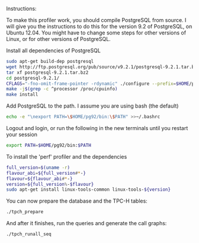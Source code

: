 
Instructions:

To make this profiler work, you should compile PostgreSQL from source.
I will give you the instructions to do this for the version 9.2 of PostgreSQL,
on Ubuntu 12.04.
You might have to change some steps for other versions of Linux, or for other
versions of PostgreSQL.

Install all dependencies of PostgreSQL
```bash
sudo apt-get build-dep postgresql
wget http://ftp.postgresql.org/pub/source/v9.2.1/postgresql-9.2.1.tar.bz2
tar xf postgresql-9.2.1.tar.bz2
cd postgresql-9.2.1/
CFLAGS="-fno-omit-frame-pointer -rdynamic" ./configure --prefix=$HOME/pg92 --enable-debug
make -j$(grep -c ^processor /proc/cpuinfo)
make install
```

Add PostgreSQL to the path. I assume you are using bash (the default)
```bash
echo -e "\nexport PATH=\$HOME/pg92/bin:\$PATH" >>~/.bashrc
```

Logout and login, or run the following in the new terminals until you restart
your session
```bash
export PATH=$HOME/pg92/bin:$PATH
```

To install the 'perf' profiler and the dependencies
```bash
full_version=$(uname -r)
flavour_abi=${full_version#*-}
flavour=${flavour_abi#*-}
version=${full_version%-$flavour}
sudo apt-get install linux-tools-common linux-tools-${version}
```

You can now prepare the database and the TPC-H tables:
```bash
./tpch_prepare
```

And after it finishes, run the queries and generate the call graphs:
```bash
./tpch_runall_seq
```

